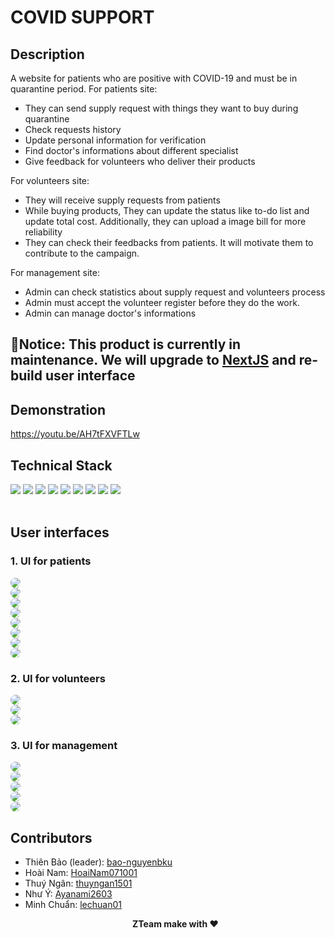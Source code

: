 # COVID SUPPORT

## Description
A website for patients who are positive with COVID-19 and
must be in quarantine period. 
For patients site:
- They can send supply request with things they want to buy during quarantine
- Check requests history
- Update personal information for verification
- Find doctor's informations about different specialist
- Give feedback for volunteers who deliver their products

For volunteers site:
- They will receive supply requests from patients
- While buying products, They can update the status like to-do list and update total cost. Additionally, they can upload a image bill for more reliability
- They can check their feedbacks from patients. It will motivate them to contribute to the campaign.

For management site:
- Admin can check statistics about supply request and volunteers process
- Admin must accept the volunteer register before they do the work.
- Admin can manage doctor's informations
## 🛑Notice: This product is currently in maintenance. We will upgrade to [NextJS](https://nextjs.org) and re-build user interface
## Demonstration
https://youtu.be/AH7tFXVFTLw
## Technical Stack
![](https://img.shields.io/badge/HTML5-E34F26?style=for-the-badge&logo=html5&logoColor=white)
![](https://img.shields.io/badge/CSS3-1572B6?style=for-the-badge&logo=css3&logoColor=white)
![](https://img.shields.io/badge/Sass-CC6699?style=for-the-badge&logo=sass&logoColor=white)
![](https://img.shields.io/badge/Bootstrap-563D7C?style=for-the-badge&logo=bootstrap&logoColor=white)
![](https://img.shields.io/badge/JavaScript-F7DF1E?style=for-the-badge&logo=javascript&logoColor=black)
![](https://img.shields.io/badge/Node.js-43853D?style=for-the-badge&logo=node.js&logoColor=white)
![](https://img.shields.io/badge/jQuery-0769AD?style=for-the-badge&logo=jquery&logoColor=white)
![](https://img.shields.io/badge/MySQL-00000F?style=for-the-badge&logo=mysql&logoColor=white)
![](https://img.shields.io/badge/Express.js-404D59?style=for-the-badge)
<br><br>

## User interfaces
### **1. UI for patients**<br>
<img src='screenshots/1.png' style='border-radius: 10px'/><br>
<img src='screenshots/2.png' style='border-radius: 10px'/><br>
<img src='screenshots/3.png' style='border-radius: 10px'/><br>
<img src='screenshots/4.png' style='border-radius: 10px'/><br>
<img src='screenshots/5.png' style='border-radius: 10px'/><br>
<img src='screenshots/6.png' style='border-radius: 10px'/><br>
<img src='screenshots/8.png' style='border-radius: 10px'/><br>
<img src='screenshots/9.png' style='border-radius: 10px'/><br>

### **2. UI for volunteers**<br>
<img src='screenshots/15.png' style='border-radius: 10px'/><br>
<img src='screenshots/14.png' style='border-radius: 10px'/><br>
<img src='screenshots/16.png' style='border-radius: 10px'/><br>

### **3. UI for management**<br>
<img src='screenshots/10.png' style='border-radius: 10px'/><br>
<img src='screenshots/11.png' style='border-radius: 10px'/><br>
<img src='screenshots/12.png' style='border-radius: 10px'/><br>
<img src='screenshots/13.png' style='border-radius: 10px'/><br>
<img src='screenshots/17.png' style='border-radius: 10px'/><br>

## Contributors
- Thiên Bảo (leader): [bao-nguyenbku](https://github.com/bao-nguyenbku)
- Hoài Nam: [HoaiNam071001](https://github.com/HoaiNam071001)
- Thuý Ngân: [thuyngan1501](https://github.com/thuyngan1501)
- Như Ý: [Ayanami2603](https://github.com/Ayanami2603)
- Minh Chuẩn: [lechuan01](https://github.com/lechuan01)
**<p align='center'>ZTeam make with ❤</p>**
